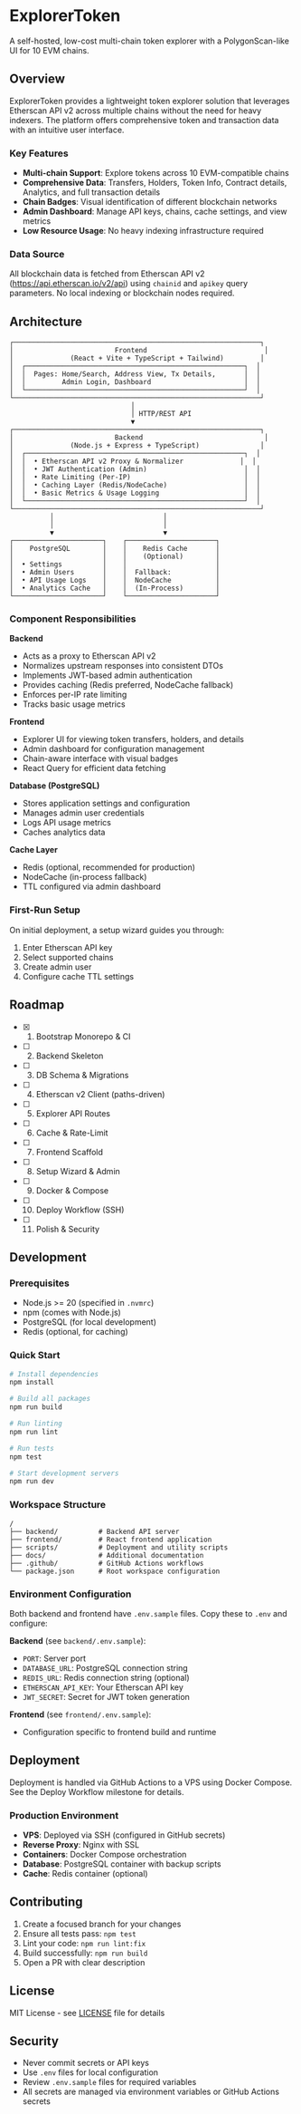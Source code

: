 # ExplorerToken

A self-hosted, low-cost multi-chain token explorer with a PolygonScan-like UI for 10 EVM chains.

## Overview

ExplorerToken provides a lightweight token explorer solution that leverages Etherscan API v2 across multiple chains without the need for heavy indexers. The platform offers comprehensive token and transaction data with an intuitive user interface.

### Key Features

- **Multi-chain Support**: Explore tokens across 10 EVM-compatible chains
- **Comprehensive Data**: Transfers, Holders, Token Info, Contract details, Analytics, and full transaction details
- **Chain Badges**: Visual identification of different blockchain networks
- **Admin Dashboard**: Manage API keys, chains, cache settings, and view metrics
- **Low Resource Usage**: No heavy indexing infrastructure required

### Data Source

All blockchain data is fetched from Etherscan API v2 (https://api.etherscan.io/v2/api) using `chainid` and `apikey` query parameters. No local indexing or blockchain nodes required.

## Architecture

```
┌─────────────────────────────────────────────────────────────┐
│                         Frontend                             │
│              (React + Vite + TypeScript + Tailwind)         │
│  ┌──────────────────────────────────────────────────────┐  │
│  │  Pages: Home/Search, Address View, Tx Details,       │  │
│  │         Admin Login, Dashboard                       │  │
│  └──────────────────────────────────────────────────────┘  │
└─────────────────────────────────────────────────────────────┘
                              │
                              │ HTTP/REST API
                              ▼
┌─────────────────────────────────────────────────────────────┐
│                         Backend                              │
│              (Node.js + Express + TypeScript)               │
│  ┌──────────────────────────────────────────────────────┐  │
│  │  • Etherscan API v2 Proxy & Normalizer              │  │
│  │  • JWT Authentication (Admin)                        │  │
│  │  • Rate Limiting (Per-IP)                            │  │
│  │  • Caching Layer (Redis/NodeCache)                   │  │
│  │  • Basic Metrics & Usage Logging                     │  │
│  └──────────────────────────────────────────────────────┘  │
└─────────────────────────────────────────────────────────────┘
          │                           │
          │                           │
          ▼                           ▼
┌──────────────────────┐    ┌──────────────────────┐
│    PostgreSQL        │    │    Redis Cache       │
│                      │    │    (Optional)        │
│  • Settings          │    │                      │
│  • Admin Users       │    │  Fallback:           │
│  • API Usage Logs    │    │  NodeCache           │
│  • Analytics Cache   │    │  (In-Process)        │
└──────────────────────┘    └──────────────────────┘
```

### Component Responsibilities

**Backend**
- Acts as a proxy to Etherscan API v2
- Normalizes upstream responses into consistent DTOs
- Implements JWT-based admin authentication
- Provides caching (Redis preferred, NodeCache fallback)
- Enforces per-IP rate limiting
- Tracks basic usage metrics

**Frontend**
- Explorer UI for viewing token transfers, holders, and details
- Admin dashboard for configuration management
- Chain-aware interface with visual badges
- React Query for efficient data fetching

**Database (PostgreSQL)**
- Stores application settings and configuration
- Manages admin user credentials
- Logs API usage metrics
- Caches analytics data

**Cache Layer**
- Redis (optional, recommended for production)
- NodeCache (in-process fallback)
- TTL configured via admin dashboard

### First-Run Setup

On initial deployment, a setup wizard guides you through:
1. Enter Etherscan API key
2. Select supported chains
3. Create admin user
4. Configure cache TTL settings

## Roadmap

- [x] 1. Bootstrap Monorepo & CI
- [ ] 2. Backend Skeleton
- [ ] 3. DB Schema & Migrations
- [ ] 4. Etherscan v2 Client (paths-driven)
- [ ] 5. Explorer API Routes
- [ ] 6. Cache & Rate-Limit
- [ ] 7. Frontend Scaffold
- [ ] 8. Setup Wizard & Admin
- [ ] 9. Docker & Compose
- [ ] 10. Deploy Workflow (SSH)
- [ ] 11. Polish & Security

## Development

### Prerequisites

- Node.js >= 20 (specified in `.nvmrc`)
- npm (comes with Node.js)
- PostgreSQL (for local development)
- Redis (optional, for caching)

### Quick Start

```bash
# Install dependencies
npm install

# Build all packages
npm run build

# Run linting
npm run lint

# Run tests
npm test

# Start development servers
npm run dev
```

### Workspace Structure

```
/
├── backend/          # Backend API server
├── frontend/         # React frontend application
├── scripts/          # Deployment and utility scripts
├── docs/             # Additional documentation
├── .github/          # GitHub Actions workflows
└── package.json      # Root workspace configuration
```

### Environment Configuration

Both backend and frontend have `.env.sample` files. Copy these to `.env` and configure:

**Backend** (see `backend/.env.sample`):
- `PORT`: Server port
- `DATABASE_URL`: PostgreSQL connection string
- `REDIS_URL`: Redis connection string (optional)
- `ETHERSCAN_API_KEY`: Your Etherscan API key
- `JWT_SECRET`: Secret for JWT token generation

**Frontend** (see `frontend/.env.sample`):
- Configuration specific to frontend build and runtime

## Deployment

Deployment is handled via GitHub Actions to a VPS using Docker Compose. See the Deploy Workflow milestone for details.

### Production Environment

- **VPS**: Deployed via SSH (configured in GitHub secrets)
- **Reverse Proxy**: Nginx with SSL
- **Containers**: Docker Compose orchestration
- **Database**: PostgreSQL container with backup scripts
- **Cache**: Redis container (optional)

## Contributing

1. Create a focused branch for your changes
2. Ensure all tests pass: `npm test`
3. Lint your code: `npm run lint:fix`
4. Build successfully: `npm run build`
5. Open a PR with clear description

## License

MIT License - see [LICENSE](LICENSE) file for details

## Security

- Never commit secrets or API keys
- Use `.env` files for local configuration
- Review `.env.sample` files for required variables
- All secrets are managed via environment variables or GitHub Actions secrets
